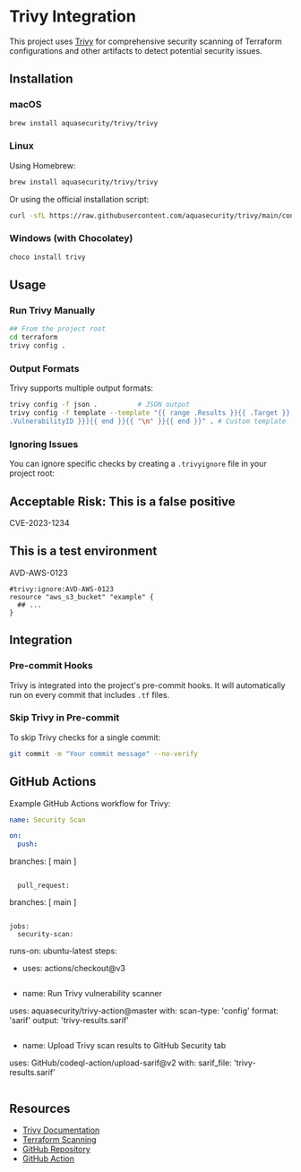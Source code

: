 # Trivy Integration

This project uses [Trivy](https://aquasecurity.github.io/trivy/) for comprehensive security scanning of Terraform
configurations and other artifacts to detect potential security issues.

## Installation

### macOS

```bash
brew install aquasecurity/trivy/trivy
```

### Linux

Using Homebrew:

```bash
brew install aquasecurity/trivy/trivy
```

Or using the official installation script:

```bash
curl -sfL https://raw.githubusercontent.com/aquasecurity/trivy/main/contrib/install.sh | sh -s -- -b /usr/local/bin
```

### Windows (with Chocolatey)

```bash
choco install trivy
```

## Usage

### Run Trivy Manually

```bash
## From the project root
cd terraform
trivy config .
```

### Output Formats

Trivy supports multiple output formats:

```bash
trivy config -f json .          # JSON output
trivy config -f template --template "{{ range .Results }}{{ .Target }}:{{ range .Vulnerabilities }} [{{
.VulnerabilityID }}]{{ end }}{{ "\n" }}{{ end }}" . # Custom template
```

### Ignoring Issues

You can ignore specific checks by creating a `.trivyignore` file in your project root:

## Acceptable Risk: This is a false positive

CVE-2023-1234

## This is a test environment

AVD-AWS-0123

```T
#trivy:ignore:AVD-AWS-0123
resource "aws_s3_bucket" "example" {
  ## ...
}
```

## Integration

### Pre-commit Hooks

Trivy is integrated into the project's pre-commit hooks. It will automatically run on every commit that includes `.tf`
files.

### Skip Trivy in Pre-commit

To skip Trivy checks for a single commit:

```bash
git commit -m "Your commit message" --no-verify
```

## GitHub Actions

Example GitHub Actions workflow for Trivy:

```yaml
name: Security Scan

on:
  push:
```

branches: [ main ]

```

  pull_request:

```

branches: [ main ]

```

jobs:
  security-scan:

```

runs-on: ubuntu-latest
steps:

- uses: actions/checkout@v3

```

```

- name: Run Trivy vulnerability scanner

uses: aquasecurity/trivy-action@master
with:
scan-type: 'config'
format: 'sarif'
output: 'trivy-results.sarif'

```

```

- name: Upload Trivy scan results to GitHub Security tab

uses: GitHub/codeql-action/upload-sarif@v2
with:
sarif_file: 'trivy-results.sarif'

```

```

## Resources

- [Trivy Documentation](https://aquasecurity.github.io/trivy/latest/)
- [Terraform Scanning](https://aquasecurity.github.io/trivy/latest/docs/scanner/terraform/)
- [GitHub Repository](https://github.com/aquasecurity/trivy)
- [GitHub Action](https://github.com/aquasecurity/trivy-action)
